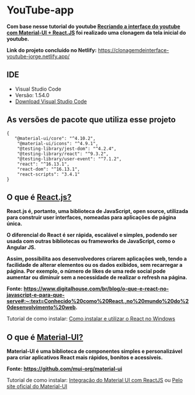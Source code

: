 # YouTube-app

**Com base nesse tutorial do youtube [Recriando a interface  do youtube com Material-UI + React.JS](https://www.youtube.com/watch?v=u9FnmBdBl5k) foi realizado uma clonagem da tela inicial do youtube.**

**Link do projeto concluído no Netlify:** https://clonagemdeinterface-youtube-jorge.netlify.app/

## IDE
* Visual Studio Code
* Versão: 1.54.0 
* [Download Visual Studio Code](https://code.visualstudio.com/)

## As versões de pacote que utiliza esse projeto

```
{
   "@material-ui/core": "^4.10.2",
    "@material-ui/icons": "^4.9.1",
    "@testing-library/jest-dom": "^4.2.4",
    "@testing-library/react": "^9.3.2",
    "@testing-library/user-event": "^7.1.2",
    "react": "^16.13.1",
    "react-dom": "^16.13.1",
    "react-scripts": "3.4.1"
}
```    
## O que é [React.js?](https://pt-br.reactjs.org/)

**React.js é, portanto, uma biblioteca de JavaScript, open source, utilizada para construir user interfaces, nomeadas para aplicações de página única.** 

**O diferencial do React é ser rápida, escalável e simples, podendo ser usada com outras bibliotecas ou frameworks de JavaScript, como o Angular JS.**

**Assim, possibilita aos desenvolvedores criarem aplicações web, tendo a facilidade de alterar elementos ou os dados exibidos, sem recarregar a página. Por exemplo, o número de likes de uma rede social pode aumentar ou diminuir sem a necessidade de realizar o refresh na página.**

**Fonte: https://www.digitalhouse.com/br/blog/o-que-e-react-no-javascript-e-para-que-serve#:~:text=Conhecido%20como%20React.,no%20mundo%20do%20desenvolvimento%20web.**

Tutorial de como instalar: [Como instalar e utilizar o React no Windows](https://www.visualdicas.com.br/programacao/react/78-como-instalar-e-utilizar-o-react-no-windows#:~:text=%20Como%20habilitar%20o%20Windows%20para%20a%20utiliza%C3%A7%C3%A3o,o%20arquivo%20execut%C3%A1vel%20%28%20.msi%29%20para...%20More%20)

## O que é [Material-UI?](https://material-ui.com/pt/)

**Material-UI é uma biblioteca de componentes simples e personalizável para criar aplicativos React mais rápidos, bonitos e acessíveis.**

**Fonte: https://github.com/mui-org/material-ui**

Tutorial de como instalar: [Integração do Material UI com ReactJS](https://blog.rocketseat.com.br/react-material-ui/) ou [Pelo site oficial do Material-UI](https://material-ui.com/pt/)

